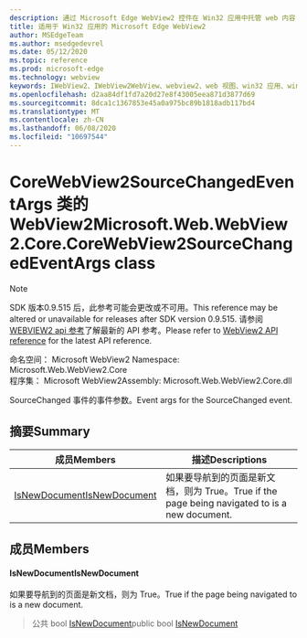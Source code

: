 ```yaml
---
description: 通过 Microsoft Edge WebView2 控件在 Win32 应用中托管 web 内容
title: 适用于 Win32 应用的 Microsoft Edge WebView2
author: MSEdgeTeam
ms.author: msedgedevrel
ms.date: 05/12/2020
ms.topic: reference
ms.prod: microsoft-edge
ms.technology: webview
keywords: IWebView2、IWebView2WebView、webview2、web 视图、win32 应用、win32、edge、ICoreWebView2、ICoreWebView2Controller、浏览器控件、边缘 html
ms.openlocfilehash: d2aa84df1fd7a20d27e8f43005eea871d3877d69
ms.sourcegitcommit: 8dca1c1367853e45a0a975bc89b1818adb117bd4
ms.translationtype: MT
ms.contentlocale: zh-CN
ms.lasthandoff: 06/08/2020
ms.locfileid: "10697544"
---
```

# <span data-ttu-id="6ea2e-104">CoreWebView2SourceChangedEventArgs 类的 WebView2</span><span class="sxs-lookup"><span data-stu-id="6ea2e-104">Microsoft.Web.WebView2.Core.CoreWebView2SourceChangedEventArgs class</span></span> 

> [!NOTE]
> <span data-ttu-id="6ea2e-105">SDK 版本0.9.515 后，此参考可能会更改或不可用。</span><span class="sxs-lookup"><span data-stu-id="6ea2e-105">This reference may be altered or unavailable for releases after SDK version 0.9.515.</span></span> <span data-ttu-id="6ea2e-106">请参阅[WEBVIEW2 api 参考](../../../webview2-api-reference.md)了解最新的 API 参考。</span><span class="sxs-lookup"><span data-stu-id="6ea2e-106">Please refer to [WebView2 API reference](../../../webview2-api-reference.md) for the latest API reference.</span></span>

<span data-ttu-id="6ea2e-107">命名空间： Microsoft WebView2 </span><span class="sxs-lookup"><span data-stu-id="6ea2e-107">Namespace: Microsoft.Web.WebView2.Core</span></span>\
<span data-ttu-id="6ea2e-108">程序集： Microsoft WebView2</span><span class="sxs-lookup"><span data-stu-id="6ea2e-108">Assembly: Microsoft.Web.WebView2.Core.dll</span></span>

<span data-ttu-id="6ea2e-109">SourceChanged 事件的事件参数。</span><span class="sxs-lookup"><span data-stu-id="6ea2e-109">Event args for the SourceChanged event.</span></span>

## <span data-ttu-id="6ea2e-110">摘要</span><span class="sxs-lookup"><span data-stu-id="6ea2e-110">Summary</span></span>

 <span data-ttu-id="6ea2e-111">成员</span><span class="sxs-lookup"><span data-stu-id="6ea2e-111">Members</span></span>                        | <span data-ttu-id="6ea2e-112">描述</span><span class="sxs-lookup"><span data-stu-id="6ea2e-112">Descriptions</span></span>
--------------------------------|---------------------------------------------
[<span data-ttu-id="6ea2e-113">IsNewDocument</span><span class="sxs-lookup"><span data-stu-id="6ea2e-113">IsNewDocument</span></span>](#isnewdocument) | <span data-ttu-id="6ea2e-114">如果要导航到的页面是新文档，则为 True。</span><span class="sxs-lookup"><span data-stu-id="6ea2e-114">True if the page being navigated to is a new document.</span></span>

## <span data-ttu-id="6ea2e-115">成员</span><span class="sxs-lookup"><span data-stu-id="6ea2e-115">Members</span></span>

#### <span data-ttu-id="6ea2e-116">IsNewDocument</span><span class="sxs-lookup"><span data-stu-id="6ea2e-116">IsNewDocument</span></span> 

<span data-ttu-id="6ea2e-117">如果要导航到的页面是新文档，则为 True。</span><span class="sxs-lookup"><span data-stu-id="6ea2e-117">True if the page being navigated to is a new document.</span></span>

> <span data-ttu-id="6ea2e-118">公共 bool [IsNewDocument](#isnewdocument)</span><span class="sxs-lookup"><span data-stu-id="6ea2e-118">public bool [IsNewDocument](#isnewdocument)</span></span>

